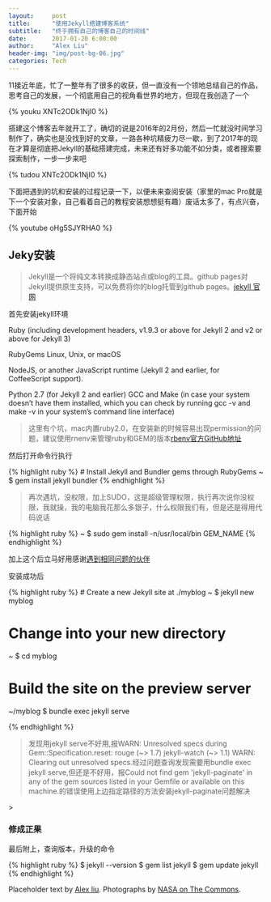 ```yaml
---
layout:     post
title:      "使用Jekyll搭建博客系统"
subtitle:   "终于拥有自己的博客自己的时间线"
date:       2017-01-20 6:00:00
author:     "Alex Liu"
header-img: "img/post-bg-06.jpg"
categories: Tech
---
```


<p>11接近年底，忙了一整年有了很多的收获，但一直没有一个领地总结自己的作品，思考自己的发展，一个彻底用自己的视角看世界的地方，但现在我创造了一个</p>

{% youku XNTc2ODk1NjI0 %}

<p>搭建这个博客去年就开工了，确切的说是2016年的2月份，然后一忙就没时间学习制作了，确实也是没找到好的文章，一路各种坑精疲力尽一歇，到了2017年的现在才算是彻底把Jekyll的基础搭建完成，未来还有好多功能不如分类，或者搜索要探索制作，一步一步来吧</p>
{% tudou XNTc2ODk1NjI0 %}
<p>下面把遇到的坑和安装的过程记录一下，以便未来查阅安装（家里的mac 
Pro就是下一个安装对象，自己看着自己的教程安装想想挺有趣）废话太多了，有点兴奋，下面开始</p>
{% youtube oHg5SJYRHA0 %}
<h2 class="section-heading">Jeky安装</h2>
<blockquote>Jekyll是一个将纯文本转换成静态站点或blog的工具。github pages对Jekyll提供原生支持，可以免费将你的blog托管到github pages。<a href="https://jekyllrb.com/">jekyll 官网</a></blockquote>

<p>首先安装jekyll环境</p>
<p>Ruby (including development headers, v1.9.3 or above for Jekyll 2 and v2 or above for Jekyll 3)</p>
<p>RubyGems
Linux, Unix, or macOS</p>
<p>NodeJS, or another JavaScript runtime (Jekyll 2 and earlier, for CoffeeScript support).</p>
<p>Python 2.7 (for Jekyll 2 and earlier)
GCC and Make (in case your system doesn’t have them installed, which you can check by running gcc -v and make -v in your system’s command line interface)</p>
<blockquote>这里有个坑，mac内置ruby2.0，在安装新的时候容易出现permission的问题，建议使用rnenv来管理ruby和GEM的版本<a href="https://github.com/rbenv/rbenv#homebrew-on-mac-os-x">rbenv官方GitHub地址</a></blockquote>
<p>然后打开命令行执行</p>
{% highlight ruby %}
# Install Jekyll and Bundler gems through RubyGems
~ $ gem install jekyll bundler
{% endhighlight %}
<blockquote>再次遇坑，没权限，加上SUDO，这是超级管理权限，执行再次说你没权限，我就操，我的电脑我花那么多银子，什么权限我们有，但是还是得用代码说话</blockquote>
{% highlight ruby %}
~ $ sudo gem install -n/usr/local/bin GEM_NAME
{% endhighlight %}

<p>加上这个后立马好用感谢<a href="https://github.com/sass/sass/issues/1768">遇到相同问题的伙伴</a></p>

<p>安装成功后</p>
{% highlight ruby %}
# Create a new Jekyll site at ./myblog
~ $ jekyll new myblog

# Change into your new directory
~ $ cd myblog

# Build the site on the preview server
~/myblog $ bundle exec jekyll serve

{% endhighlight %}

<blockquote>发现用jekyll serve不好用,报WARN: Unresolved specs during Gem::Specification.reset:
      rouge (~> 1.7)
      jekyll-watch (~> 1.1)
WARN: Clearing out unresolved specs.经过问题查询发现需要用bundle exec jekyll serve,但还是不好用，报Could not find gem 'jekyll-paginate' in any of the gem sources listed in your Gemfile or available on this machine.的错误使用上边指定路径的方法安装jekyll-paginate问题解决</blockquote>>
<h3>修成正果</h3>
<p>最后附上，查询版本，升级的命令</p>
{% highlight ruby %}
$ jekyll --version
$ gem list jekyll
$ gem update jekyll
{% endhighlight %}


<p>Placeholder text by <a href="http://founderx4.github.io/">Alex liu</a>. Photographs by <a href="https://www.flickr.com/photos/nasacommons/">NASA on The Commons</a>.</p>